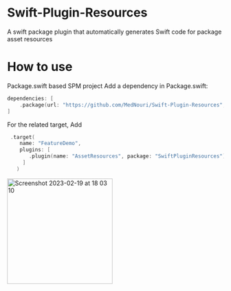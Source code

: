 # Swift-Plugin-Resources
A swift package plugin that automatically generates Swift code for package asset resources


# How to use 


Package.swift based SPM project
Add a dependency in Package.swift:
```swift
dependencies: [
    .package(url: "https://github.com/MedNouri/Swift-Plugin-Resources", branch: "main")
]

```
For the related target, Add

```swift
 .target(
    name: "FeatureDemo",
    plugins: [
       .plugin(name: "AssetResources", package: "SwiftPluginResources")
     ]
   )
```


<img width="245" alt="Screenshot 2023-02-19 at 18 03 10" src="https://user-images.githubusercontent.com/17935370/219962978-7126b4c5-5ecd-4f28-9fc7-18dbf1eece2f.png">
